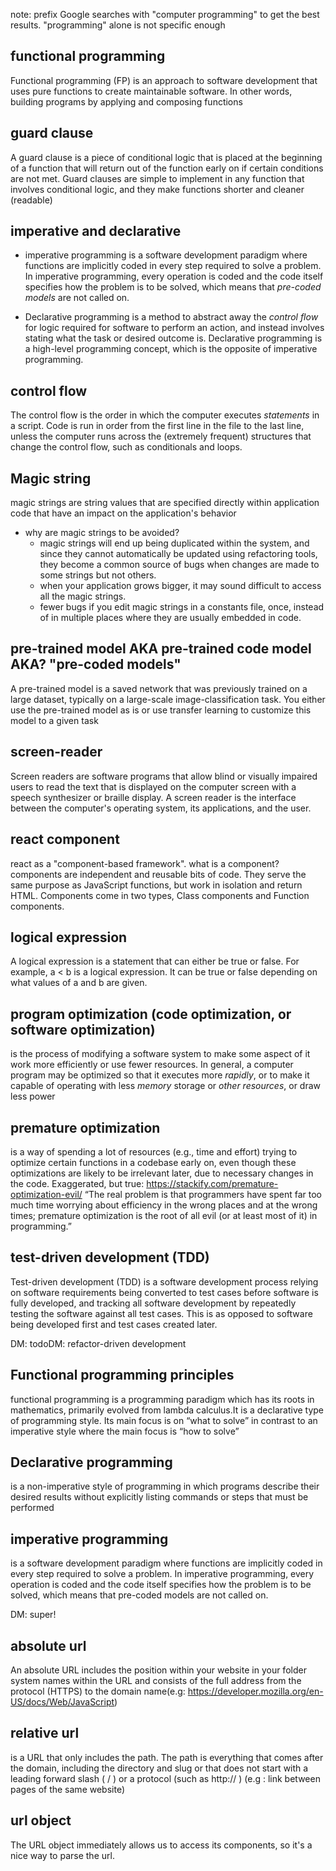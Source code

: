 note: prefix Google searches with "computer programming" to get the best results. "programming" alone is not specific enough

## functional programming
Functional programming (FP) is an approach to software development that uses pure functions to create maintainable software. In other words, building programs by applying and composing functions

## guard clause

A guard clause is a piece of conditional logic that is placed at the beginning of a function that will return out of the function early on if certain conditions are not met. Guard clauses are simple to implement in any function that involves conditional logic, and they make functions shorter and cleaner (readable)

<!-- Examples for more clarity, we'll be doing this in code-wars, grab an e later from there -->

## imperative and declarative

- imperative programming is a software development paradigm where functions are implicitly coded in every step required to solve a problem. In imperative programming, every operation is coded and the code itself specifies how the problem is to be solved, which means that _pre-coded models_ are not called on.

- Declarative programming is a method to abstract away the _control flow_ for logic required for software to perform an action, and instead involves stating what the task or desired outcome is. Declarative programming is a high-level programming concept, which is the opposite of imperative programming.

## control flow

The control flow is the order in which the computer executes _statements_ in a script.
Code is run in order from the first line in the file to the last line, unless the computer runs across the (extremely frequent) structures that change the control flow, such as conditionals and loops.

## Magic string

magic strings are string values that are specified directly within application code that have an impact on the application's behavior
* why are magic strings to be avoided? 
  * magic strings will end up being duplicated within the system, and since they cannot automatically be updated using refactoring tools, they become a common source of bugs when changes are made to some strings but not others. 
  * when your application grows bigger, it may sound difficult to access all the magic strings.
  * fewer bugs if you edit magic strings in a constants file, once, instead of in multiple places where they are usually embedded in code.

## pre-trained model AKA pre-trained code model AKA? "pre-coded models"

A pre-trained model is a saved network that was previously trained on a large dataset, typically on a large-scale image-classification task. You either use the pre-trained model as is or use transfer learning to customize this model to a given task

## screen-reader

Screen readers are software programs that allow blind or visually impaired users to read the text that is displayed on the computer screen with a speech synthesizer or braille display. A screen reader is the interface between the computer's operating system, its applications, and the user.

## react component

react as a "component-based framework". what is a component?
components are independent and reusable bits of code. They serve the same purpose as JavaScript functions, but work in isolation and return HTML. Components come in two types, Class components and Function components.

## logical expression

A logical expression is a statement that can either be true or false. For example, a < b is a logical expression. It can be true or false depending on what values of a and b are given.

## program optimization (code optimization, or software optimization)

is the process of modifying a software system to make some aspect of it work more efficiently or use fewer resources. In general, a computer program may be optimized so that it executes more _rapidly_, or to make it capable of operating with less _memory_ storage or _other resources_, or draw less power

## premature optimization

is a way of spending a lot of resources (e.g., time and effort) trying to optimize certain functions in a codebase early on, even though these optimizations are likely to be irrelevant later, due to necessary changes in the code. Exaggerated, but true: https://stackify.com/premature-optimization-evil/ “The real problem is that programmers have spent far too much time worrying about efficiency in the wrong places and at the wrong times; premature optimization is the root of all evil (or at least most of it) in programming.”

<!-- I often heard about this term, but I did not know what it meant.
cool
-->

## test-driven development (TDD)

Test-driven development (TDD) is a software development process relying on software requirements being converted to test cases before software is fully developed, and tracking all software development by repeatedly testing the software against all test cases. This is as opposed to software being developed first and test cases created later.

DM: todoDM: refactor-driven development

## Functional programming principles

functional programming is a programming paradigm which has its roots in mathematics, primarily evolved from lambda calculus.It is a declarative type of programming style. Its main focus is on “what to solve” in contrast to an imperative style where the main focus is “how to solve”

## Declarative programming

is a non-imperative style of programming in which programs describe their desired results without explicitly listing commands or steps that must be performed

## imperative programming

is a software development paradigm where functions are implicitly coded in every step required to solve a problem. In imperative programming, every operation is coded and the code itself specifies how the problem is to be solved, which means that pre-coded models are not called on.

DM: super!

## absolute url
An absolute URL includes the position within your website in your folder system names within the URL and consists of the full address from the protocol (HTTPS) to the domain name(e.g: https://developer.mozilla.org/en-US/docs/Web/JavaScript)

## relative url
is a URL that only includes the path. The path is everything that comes after the domain, including the directory and slug or that does not start with a leading forward slash ( / ) or a protocol (such as http:// ) (e.g : link between pages of the same website)

## url object
The URL object immediately allows us to access its components, so it's a nice way to parse the url.

